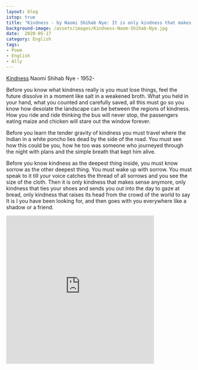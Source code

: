 ```yaml
---
layout: blog
istop: true
title: "Kindness - by Naomi Shihab Nye: It is only kindness that makes sense anymore"
background-image: /assets/images/Kindness-Naom-Shihab-Nye.jpg
date:  2020-05-17
category: English
tags: 
- Poem
- English
- Ally
---
```


[Kindness](https://poets.org/poem/kindness)
Naomi Shihab Nye - 1952-

Before you know what kindness really is
you must lose things,
feel the future dissolve in a moment
like salt in a weakened broth.
What you held in your hand,
what you counted and carefully saved,
all this must go so you know
how desolate the landscape can be
between the regions of kindness.
How you ride and ride
thinking the bus will never stop,
the passengers eating maize and chicken
will stare out the window forever.

Before you learn the tender gravity of kindness
you must travel where the Indian in a white poncho
lies dead by the side of the road.
You must see how this could be you,
how he too was someone
who journeyed through the night with plans
and the simple breath that kept him alive.

Before you know kindness as the deepest thing inside,
you must know sorrow as the other deepest thing.
You must wake up with sorrow.
You must speak to it till your voice
catches the thread of all sorrows
and you see the size of the cloth.
Then it is only kindness that makes sense anymore,
only kindness that ties your shoes
and sends you out into the day to gaze at bread,
only kindness that raises its head
from the crowd of the world to say
It is I you have been looking for,
and then goes with you everywhere
like a shadow or a friend.


<iframe title="Kindness" height="400" width="400" style="border: none;" scrolling="no" data-name="pb-iframe-player" src="https://www.podbean.com/media/player/wspaj-dcae4e?from=yiiadmin&download=1&version=1&vjs=1&skin=1&auto=0&share=1&fonts=Helvetica&download=1&rtl=0&pbad=1"></iframe>